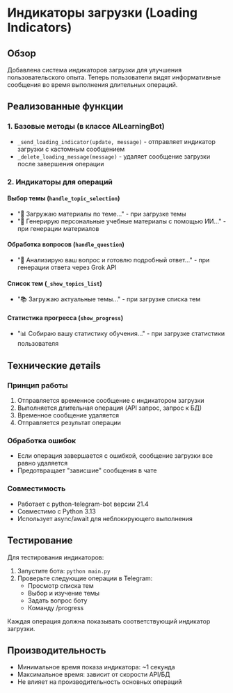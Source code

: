# Индикаторы загрузки (Loading Indicators)

## Обзор

Добавлена система индикаторов загрузки для улучшения пользовательского опыта. Теперь пользователи видят информативные сообщения во время выполнения длительных операций.

## Реализованные функции

### 1. Базовые методы (в классе AILearningBot)

- `_send_loading_indicator(update, message)` - отправляет индикатор загрузки с кастомным сообщением
- `_delete_loading_message(message)` - удаляет сообщение загрузки после завершения операции

### 2. Индикаторы для операций

#### Выбор темы (`handle_topic_selection`)
- "🔄 Загружаю материалы по теме..." - при загрузке темы
- "🤖 Генерирую персональные учебные материалы с помощью ИИ..." - при генерации материалов

#### Обработка вопросов (`handle_question`)
- "🤔 Анализирую ваш вопрос и готовлю подробный ответ..." - при генерации ответа через Grok API

#### Список тем (`_show_topics_list`)
- "📚 Загружаю актуальные темы..." - при загрузке списка тем

#### Статистика прогресса (`show_progress`)
- "📊 Собираю вашу статистику обучения..." - при загрузке статистики пользователя

## Технические детails

### Принцип работы
1. Отправляется временное сообщение с индикатором загрузки
2. Выполняется длительная операция (API запрос, запрос к БД)
3. Временное сообщение удаляется
4. Отправляется результат операции

### Обработка ошибок
- Если операция завершается с ошибкой, сообщение загрузки все равно удаляется
- Предотвращает "зависшие" сообщения в чате

### Совместимость
- Работает с python-telegram-bot версии 21.4
- Совместимо с Python 3.13
- Использует async/await для неблокирующего выполнения

## Тестирование

Для тестирования индикаторов:

1. Запустите бота: `python main.py`
2. Проверьте следующие операции в Telegram:
   - Просмотр списка тем
   - Выбор и изучение темы
   - Задать вопрос боту
   - Команду /progress

Каждая операция должна показывать соответствующий индикатор загрузки.

## Производительность

- Минимальное время показа индикатора: ~1 секунда
- Максимальное время: зависит от скорости API/БД
- Не влияет на производительность основных операций
